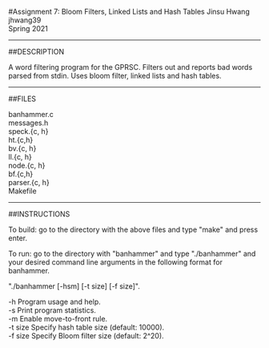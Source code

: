 #Assignment 7: Bloom Filters, Linked Lists and Hash Tables
Jinsu Hwang  
jhwang39  
Spring 2021  

-----------
##DESCRIPTION  

A word filtering program for the GPRSC. Filters out and reports bad words parsed from stdin. Uses bloom filter, linked lists and hash tables.
  
-----------
##FILES

banhammer.c  
messages.h  
speck.{c, h}  
ht.{c,h}  
bv.{c, h}  
ll.{c, h}  
node.{c, h}  
bf.{c,h}  
parser.{c, h}  
Makefile  
  
-----------
##INSTRUCTIONS

To build: go to the directory with the above files and type "make" and press enter.

To run: go to the directory with "banhammer" and type "./banhammer" and your desired command line arguments in the following format for banhammer.

"./banhammer  [-hsm] [-t size] [-f size]".

  -h           Program usage and help.  
  -s           Print program statistics.  
  -m           Enable move-to-front rule.  
  -t size      Specify hash table size (default: 10000).  
  -f size      Specify Bloom filter size (default: 2^20).  
